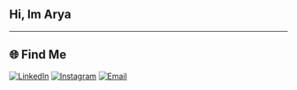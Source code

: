 ## Hi, Im Arya  

---

## 🌐 Find Me
[![LinkedIn](https://img.shields.io/badge/LinkedIn-0077B5?style=flat&logo=linkedin&logoColor=white)](https://linkedin.com/in/aryarifki)
[![Instagram](https://img.shields.io/badge/Instagram-E4405F?style=flat&logo=instagram&logoColor=white)](https://instagram.com/rifqiaarya)
[![Email](https://img.shields.io/badge/Email-D14836?style=flat&logo=gmail&logoColor=white)](mailto:adryanrifky716@gmail.com)
